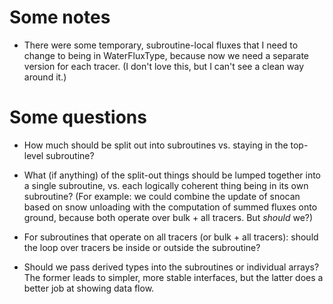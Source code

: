 # Some notes

- There were some temporary, subroutine-local fluxes that I need to
  change to being in WaterFluxType, because now we need a separate
  version for each tracer. (I don't love this, but I can't see a clean
  way around it.)

# Some questions

- How much should be split out into subroutines vs. staying in the
  top-level subroutine?
  
- What (if anything) of the split-out things should be lumped together
  into a single subroutine, vs. each logically coherent thing being in
  its own subroutine? (For example: we could combine the update of
  snocan based on snow unloading with the computation of summed fluxes
  onto ground, because both operate over bulk + all tracers. But
  *should* we?)
  
- For subroutines that operate on all tracers (or bulk + all tracers):
  should the loop over tracers be inside or outside the subroutine?
  
- Should we pass derived types into the subroutines or individual
  arrays? The former leads to simpler, more stable interfaces, but the
  latter does a better job at showing data flow.


